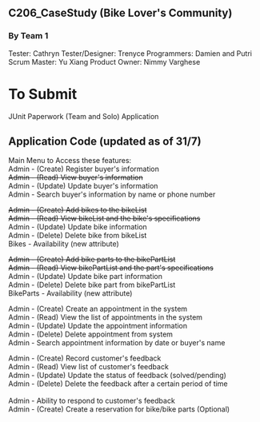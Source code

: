 ## C206_CaseStudy (Bike Lover's Community)

### By Team 1
Tester: Cathryn
Tester/Designer: Trenyce
Programmers: Damien and Putri
Scrum Master: Yu Xiang
Product Owner: Nimmy Varghese
# To Submit
JUnit
Paperwork (Team and Solo)
Application

## Application Code (updated as of 31/7)
Main Menu to Access these features:</br> 
Admin - (Create) Register buyer's information</br> 
~~Admin - (Read) View buyer's information~~</br> 
Admin - (Update) Update buyer's information</br> 
Admin - Search buyer's information by name or phone number</br> 

~~Admin - (Create) Add bikes to the bikeList </br> 
Admin - (Read) View bikeList and the bike's specifications~~ </br> 
Admin - (Update) Update bike information </br> 
Admin - (Delete) Delete bike from bikeList </br> 
Bikes - Availability (new attribute)</br> 
 
~~Admin - (Create) Add bike parts to the bikePartList </br> 
Admin - (Read) View bikePartList and the part's specifications~~ </br> 
Admin - (Update) Update bike part information </br> 
Admin - (Delete) Delete bike part from bikePartList </br> 
BikeParts - Availability (new attribute)</br> 
 
Admin - (Create) Create an appointment in the system </br> 
Admin - (Read) View the list of appointments in the system </br> 
Admin - (Update) Update the appointment information </br> 
Admin - (Delete) Delete appointment from system </br> 
Admin - Search appointment information by date or buyer's name</br> 
 
Admin - (Create) Record customer's feedback </br> 
Admin - (Read) View list of customer's feedback </br> 
Admin - (Update) Update the status of feedback (solved/pending)</br> 
Admin - (Delete) Delete the feedback after a certain period of time</br>  
Admin - Ability to respond to customer's feedback</br> 
Admin - (Create) Create a reservation for bike/bike parts (Optional)</br> 
